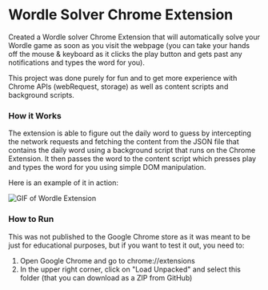 # Wordle Solver Chrome Extension

Created a Wordle solver Chrome Extension that will automatically solve your Wordle game as soon as you visit the webpage (you can take your hands off the mouse & keyboard as it clicks the play button and gets past any notifications and types the word for you).

This project was done purely for fun and to get more experience with Chrome APIs (webRequest, storage) as well as content scripts and background scripts.

### How it Works

The extension is able to figure out the daily word to guess by intercepting the network requests and fetching the content from the JSON file that contains the daily word using a background script that runs on the Chrome Extension. It then passes the word to the content script which presses play and types the word for you using simple DOM manipulation.

Here is an example of it in action:

![GIF of Wordle Extension](https://imgur.com/oXXiMli.gif)

### How to Run

This was not published to the Google Chrome store as it was meant to be just for educational purposes, but if you want to test it out, you need to:

1. Open Google Chrome and go to chrome://extensions
2. In the upper right corner, click on "Load Unpacked" and select this folder (that you can download as a ZIP from GitHub)
